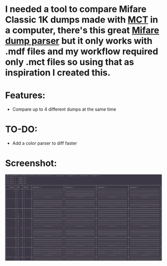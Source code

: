 # I needed a tool to compare Mifare Classic 1K dumps made with [MCT](https://github.com/ikarus23/MifareClassicTool) in a computer, there's this great [Mifare dump parser](https://github.com/zhovner/mfdread) but it only works with .mdf files and my workflow required only .mct files so using that as inspiration I created this.

# Features:
- Compare up to 4 different dumps at the same time

# TO-DO:
- Add a color parser to diff faster

# Screenshot:
![tool screenshot](mctread.png)